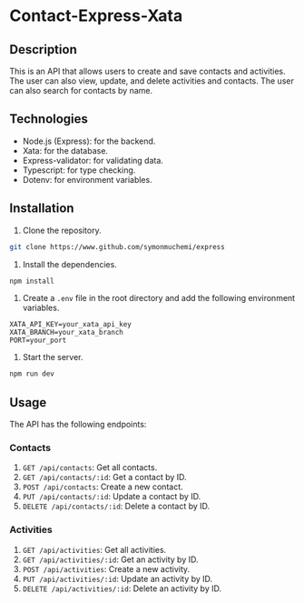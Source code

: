 # Contact-Express-Xata

## Description

This is an API that allows users to create and save contacts and activities. The user can also view, update, and delete activities and contacts. The user can also search for contacts by name.

## Technologies

- Node.js (Express): for the backend.
- Xata: for the database.
- Express-validator: for validating data.
- Typescript: for type checking.
- Dotenv: for environment variables.

## Installation

1. Clone the repository.

```bash
git clone https://www.github.com/symonmuchemi/express
```

1. Install the dependencies.

```bash
npm install
```

1. Create a `.env` file in the root directory and add the following environment variables.

```env
XATA_API_KEY=your_xata_api_key
XATA_BRANCH=your_xata_branch
PORT=your_port
```

1. Start the server.

```bash
npm run dev
```

## Usage

The API has the following endpoints:

### Contacts

1. `GET /api/contacts`: Get all contacts.
1. `GET /api/contacts/:id`: Get a contact by ID.
1. `POST /api/contacts`: Create a new contact.
1. `PUT /api/contacts/:id`: Update a contact by ID.
1. `DELETE /api/contacts/:id`: Delete a contact by ID.

### Activities

1. `GET /api/activities`: Get all activities.
2. `GET /api/activities/:id`: Get an activity by ID.
3. `POST /api/activities`: Create a new activity.
4. `PUT /api/activities/:id`: Update an activity by ID.
5. `DELETE /api/activities/:id`: Delete an activity by ID.
